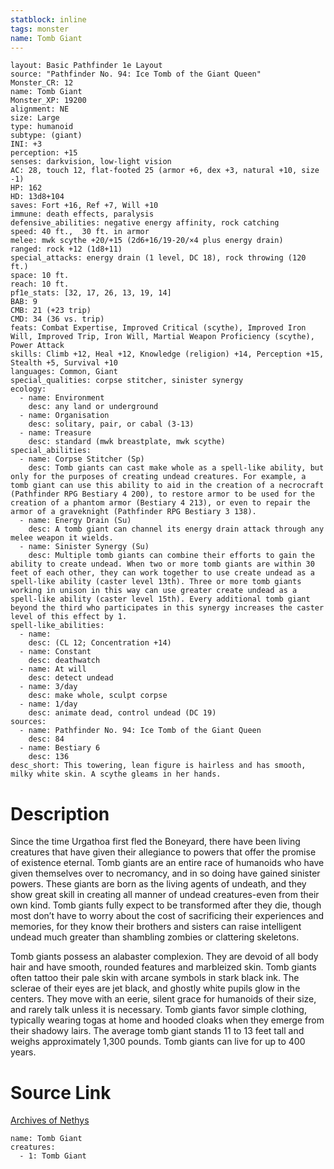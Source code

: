 ```yaml
---
statblock: inline
tags: monster
name: Tomb Giant
---
```

```statblock
layout: Basic Pathfinder 1e Layout
source: "Pathfinder No. 94: Ice Tomb of the Giant Queen"
Monster_CR: 12
name: Tomb Giant
Monster_XP: 19200
alignment: NE
size: Large
type: humanoid
subtype: (giant)
INI: +3
perception: +15
senses: darkvision, low-light vision
AC: 28, touch 12, flat-footed 25 (armor +6, dex +3, natural +10, size -1)
HP: 162
HD: 13d8+104
saves: Fort +16, Ref +7, Will +10
immune: death effects, paralysis
defensive_abilities: negative energy affinity, rock catching
speed: 40 ft.,  30 ft. in armor
melee: mwk scythe +20/+15 (2d6+16/19-20/×4 plus energy drain)
ranged: rock +12 (1d8+11)
special_attacks: energy drain (1 level, DC 18), rock throwing (120 ft.)
space: 10 ft.
reach: 10 ft.
pf1e_stats: [32, 17, 26, 13, 19, 14]
BAB: 9
CMB: 21 (+23 trip)
CMD: 34 (36 vs. trip)
feats: Combat Expertise, Improved Critical (scythe), Improved Iron Will, Improved Trip, Iron Will, Martial Weapon Proficiency (scythe), Power Attack
skills: Climb +12, Heal +12, Knowledge (religion) +14, Perception +15, Stealth +5, Survival +10
languages: Common, Giant
special_qualities: corpse stitcher, sinister synergy
ecology:
  - name: Environment
    desc: any land or underground
  - name: Organisation
    desc: solitary, pair, or cabal (3-13)
  - name: Treasure
    desc: standard (mwk breastplate, mwk scythe)
special_abilities:
  - name: Corpse Stitcher (Sp)
    desc: Tomb giants can cast make whole as a spell-like ability, but only for the purposes of creating undead creatures. For example, a tomb giant can use this ability to aid in the creation of a necrocraft (Pathfinder RPG Bestiary 4 200), to restore armor to be used for the creation of a phantom armor (Bestiary 4 213), or even to repair the armor of a graveknight (Pathfinder RPG Bestiary 3 138).
  - name: Energy Drain (Su)
    desc: A tomb giant can channel its energy drain attack through any melee weapon it wields.
  - name: Sinister Synergy (Su)
    desc: Multiple tomb giants can combine their efforts to gain the ability to create undead. When two or more tomb giants are within 30 feet of each other, they can work together to use create undead as a spell-like ability (caster level 13th). Three or more tomb giants working in unison in this way can use greater create undead as a spell-like ability (caster level 15th). Every additional tomb giant beyond the third who participates in this synergy increases the caster level of this effect by 1.
spell-like_abilities:
  - name:
    desc: (CL 12; Concentration +14)
  - name: Constant
    desc: deathwatch
  - name: At will
    desc: detect undead
  - name: 3/day
    desc: make whole, sculpt corpse
  - name: 1/day
    desc: animate dead, control undead (DC 19)
sources:
  - name: Pathfinder No. 94: Ice Tomb of the Giant Queen
    desc: 84
  - name: Bestiary 6
    desc: 136
desc_short: This towering, lean figure is hairless and has smooth, milky white skin. A scythe gleams in her hands.
```
# Description
Since the time Urgathoa first fled the Boneyard, there have been living creatures that have given their allegiance to powers that offer the promise of existence eternal. Tomb giants are an entire race of humanoids who have given themselves over to necromancy, and in so doing have gained sinister powers. These giants are born as the living agents of undeath, and they show great skill in creating all manner of undead creatures-even from their own kind. Tomb giants fully expect to be transformed after they die, though most don’t have to worry about the cost of sacrificing their experiences and memories, for they know their brothers and sisters can raise intelligent undead much greater than shambling zombies or clattering skeletons.

Tomb giants possess an alabaster complexion. They are devoid of all body hair and have smooth, rounded features and marbleized skin. Tomb giants often tattoo their pale skin with arcane symbols in stark black ink. The sclerae of their eyes are jet black, and ghostly white pupils glow in the centers. They move with an eerie, silent grace for humanoids of their size, and rarely talk unless it is necessary. Tomb giants favor simple clothing, typically wearing togas at home and hooded cloaks when they emerge from their shadowy lairs. The average tomb giant stands 11 to 13 feet tall and weighs approximately 1,300 pounds. Tomb giants can live for up to 400 years.
# Source Link
[Archives of Nethys](https://aonprd.com/MonsterDisplay.aspx?ItemName=Tomb%20Giant)
```encounter-table
name: Tomb Giant
creatures:
  - 1: Tomb Giant
```
